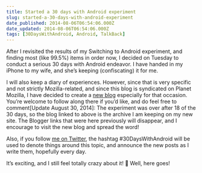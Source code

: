 ```yaml
---
title: Started a 30 days with Android experiment
slug: started-a-30-days-with-android-experiment
date_published: 2014-08-06T06:54:06.000Z
date_updated: 2014-08-06T06:54:06.000Z
tags: [30DaysWithAndroid, Android, TalkBack]
---
```


After I revisited the results of my Switching to Android experiment, and finding most (like 99.5%) items in order now, I decided on Tuesday to conduct a serious 30 days with Android endeavor. I have handed in my iPhone to my wife, and she&#8217;s keeping (confiscating) it for me.

I will also keep a diary of experiences. However, since that is very specific and not strictly Mozilla-related, and since this blog is syndicated on Planet Mozilla, I have decided to create a [new blog](http://marcozehe.com/30dayswithandroid/) especially for that occasion. You&#8217;re welcome to follow along there if you&#8217;d like, and do feel free to comment[Update August 30, 2014]: The experiment was over after 18 of the 30 days, so the blog linked to above is the archive I am keeping on my new site. The Blogger links that were here previously will disappear, and I encourage to visit the new blog and spread the word!

Also, if you follow [me on Twitter](https://twitter.com/MarcoInEnglish), the hashtag #30DaysWithAndroid will be used to denote things around this topic, and announce the new posts as I write them, hopefully every day.

It&#8217;s exciting, and I still feel totally crazy about it! 🙂 Well, here goes!
